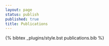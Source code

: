 ```yaml
---
layout: page
status: publish
published: true
title: Publications
---
```

{% bibtex _plugins/style.bst publications.bib %}
